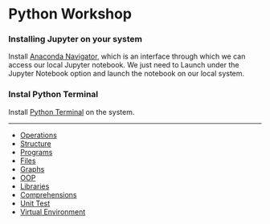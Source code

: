 # Python Workshop

### Installing Jupyter on your system

Install [Anaconda Navigator](https://www.anaconda.com/distribution/), which is an interface through which we can access our local Jupyter notebook. We just need to Launch under the Jupyter Notebook option and launch the notebook on our local system.


### Instal Python Terminal
Install [Python Terminal](https://www.python.org/downloads/) on the system.


-------------------------------------------------

* [Operations](https://github.com/pranabmitra/python-workshop/tree/master/Operations)
* [Structure](https://github.com/pranabmitra/python-workshop/tree/master/Structures)
* [Programs](https://github.com/pranabmitra/python-workshop/tree/master/Programs)
* [Files](https://github.com/pranabmitra/python-workshop/tree/master/Files)
* [Graphs](https://github.com/pranabmitra/python-workshop/tree/master/Graphs)
* [OOP](https://github.com/pranabmitra/python-workshop/tree/master/Classes)
* [Libraries](https://github.com/pranabmitra/python-workshop/tree/master/Libraries)
* [Comprehensions](https://github.com/pranabmitra/python-workshop/tree/master/Comprehensions)
* [Unit Test](https://github.com/pranabmitra/python-workshop/tree/master/Tests)
* [Virtual Environment](https://github.com/pranabmitra/python-workshop/tree/master/Environment)